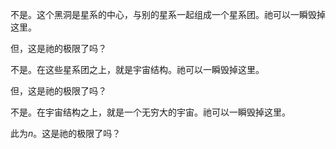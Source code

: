 不是。这个黑洞是星系的中心，与别的星系一起组成一个星系团。祂可以一瞬毁掉这里。

但，这是祂的极限了吗？

不是。在这些星系团之上，就是宇宙结构。祂可以一瞬毁掉这里。

但，这是祂的极限了吗？

不是。在宇宙结构之上，就是一个无穷大的宇宙。祂可以一瞬毁掉这里。

此为*n*。这是祂的极限了吗？